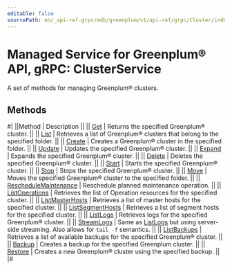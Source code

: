 ```yaml
---
editable: false
sourcePath: en/_api-ref-grpc/mdb/greenplum/v1/api-ref/grpc/Cluster/index.md
---
```


# Managed Service for Greenplum® API, gRPC: ClusterService

A set of methods for managing Greenplum® clusters.

## Methods

#|
||Method | Description ||
|| [Get](get.md) | Returns the specified Greenplum® cluster. ||
|| [List](list.md) | Retrieves a list of Greenplum® clusters that belong to the specified folder. ||
|| [Create](create.md) | Creates a Greenplum® cluster in the specified folder. ||
|| [Update](update.md) | Updates the specified Greenplum® cluster. ||
|| [Expand](expand.md) | Expands the specified Greenplum® cluster. ||
|| [Delete](delete.md) | Deletes the specified Greenplum® cluster. ||
|| [Start](start.md) | Starts the specified Greenplum® cluster. ||
|| [Stop](stop.md) | Stops the specified Greenplum® cluster. ||
|| [Move](move.md) | Moves the specified Greenplum® cluster to the specified folder. ||
|| [RescheduleMaintenance](rescheduleMaintenance.md) | Reschedule planned maintenance operation. ||
|| [ListOperations](listOperations.md) | Retrieves the list of Operation resources for the specified cluster. ||
|| [ListMasterHosts](listMasterHosts.md) | Retrieves a list of master hosts for the specified cluster. ||
|| [ListSegmentHosts](listSegmentHosts.md) | Retrieves a list of segment hosts for the specified cluster. ||
|| [ListLogs](listLogs.md) | Retrieves logs for the specified Greenplum® cluster. ||
|| [StreamLogs](streamLogs.md) | Same as [ListLogs](#ListLogs) but using server-side streaming. Also allows for `tail -f` semantics. ||
|| [ListBackups](listBackups.md) | Retrieves a list of available backups for the specified Greenplum® cluster. ||
|| [Backup](backup.md) | Creates a backup for the specified Greenplum cluster. ||
|| [Restore](restore.md) | Creates a new Greenplum® cluster using the specified backup. ||
|#